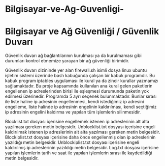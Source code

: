 # Bilgisayar-ve-Ag-Guvenligi-
# Bilgisayar ve Ağ Güvenliği / Güvenlik Duvarı 

Güvenlik duvarı ağ bağlantılarının kurulması ya da kurulmaması gibi durumları kontrol etmemize yarayan bir ağ güvenliği birimidir.

Güvenlik duvarı dizininde yer alan firewall.sh isimli dosya linux ubuntu işletim sistemi üzerinde bash kabuğunda çalışan bir kabuk programdır.
Bu kabuk program iptables uygulaması ile kural ya da zincir kurallar yazmamızı sağlamaktadır. Bu proje kapsamında kullanılan ana kural gelen paketlerin engellenen ip adreslerinden
birisi ile eşleşmesi durumunda paketin yok edilmesi üzerinedir. Programda 5 ayrı seçenek bulunmaktadır. Bunlar sırası ile liste haline ip adresinin engellenmesi, kendi istediğimiz ip adresini engelleme, liste halinde ip adresinin engelinin kaldırılması, kendi seçtiğimiz ip adresinin engelini kaldırma ve yapılan tüm işlemlerin silinmesidir.

Blocklist.txt dosyası içerisine engellemek istenen ip adreslerinin alt alta yazılması gereken metin belgesidir.
Unblocklist.txt dosyası içerisine engeli kaldırılmak istenen ip adreslerinin alt alta yazılması gereken metin belgesidir.
Blockiplist.txt dosyası içerisine daha önce engellenmiş olan ip adreslerinin yazıldığı metin belgesidir.
Unblockiplist.txt dosyası içerisine engeli kaldırılmış ip adreslerinin yazıldığı metin belgesidir.
Log.txt dosyası içerisine yapılan işlemlerin tarih ve saat ile yapılan işlemlerin sırası ile kaydedildiği metin belgesidir.
